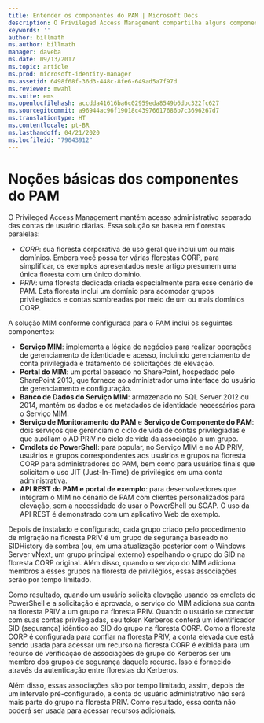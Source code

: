 ```yaml
---
title: Entender os componentes do PAM | Microsoft Docs
description: O Privileged Access Management compartilha alguns componentes com o MIM e tem alguns próprios. Saiba como eles funcionam juntos.
keywords: ''
author: billmath
ms.author: billmath
manager: daveba
ms.date: 09/13/2017
ms.topic: article
ms.prod: microsoft-identity-manager
ms.assetid: 6498f68f-36d3-448c-8fe6-649ad5a7f97d
ms.reviewer: mwahl
ms.suite: ems
ms.openlocfilehash: accdda41616ba6c02959eda8549b6dbc322fc627
ms.sourcegitcommit: a96944ac96f19018c43976617686b7c3696267d7
ms.translationtype: HT
ms.contentlocale: pt-BR
ms.lasthandoff: 04/21/2020
ms.locfileid: "79043912"
---
```

# <a name="understand-the-components-of-pam"></a>Noções básicas dos componentes do PAM

O Privileged Access Management mantém acesso administrativo separado das contas de usuário diárias. Essa solução se baseia em florestas paralelas:

- *CORP*: sua floresta corporativa de uso geral que inclui um ou mais domínios. Embora você possa ter várias florestas CORP, para simplificar, os exemplos apresentados neste artigo presumem uma única floresta com um único domínio.  
- *PRIV*: uma floresta dedicada criada especialmente para esse cenário de PAM. Esta floresta inclui um domínio para acomodar grupos privilegiados e contas sombreadas por meio de um ou mais domínios CORP.

A solução MIM conforme configurada para o PAM inclui os seguintes componentes:  

- **Serviço MIM**: implementa a lógica de negócios para realizar operações de gerenciamento de identidade e acesso, incluindo gerenciamento de conta privilegiada e tratamento de solicitações de elevação.
- **Portal do MIM**: um portal baseado no SharePoint, hospedado pelo SharePoint 2013, que fornece ao administrador uma interface do usuário de gerenciamento e configuração.
- **Banco de Dados do Serviço MIM**: armazenado no SQL Server 2012 ou 2014, mantém os dados e os metadados de identidade necessários para o Serviço MIM.
- **Serviço de Monitoramento do PAM** e **Serviço de Componente do PAM**: dois serviços que gerenciam o ciclo de vida de contas privilegiadas e que auxiliam o AD PRIV no ciclo de vida da associação a um grupo.
- **Cmdlets do PowerShell**: para popular, no Serviço MIM e no AD PRIV, usuários e grupos correspondentes aos usuários e grupos na floresta CORP para administradores do PAM, bem como para usuários finais que solicitam o uso JIT (Just-In-Time) de privilégios em uma conta administrativa.
- **API REST do PAM e portal de exemplo**: para desenvolvedores que integram o MIM no cenário de PAM com clientes personalizados para elevação, sem a necessidade de usar o PowerShell ou SOAP. O uso da API REST é demonstrado com um aplicativo Web de exemplo.

Depois de instalado e configurado, cada grupo criado pelo procedimento de migração na floresta PRIV é um grupo de segurança baseado no SIDHistory de sombra (ou, em uma atualização posterior com o Windows Server vNext, um grupo principal externo) espelhando o grupo do SID na floresta CORP original. Além disso, quando o serviço do MIM adiciona membros a esses grupos na floresta de privilégios, essas associações serão por tempo limitado.

Como resultado, quando um usuário solicita elevação usando os cmdlets do PowerShell e a solicitação é aprovada, o serviço do MIM adiciona sua conta na floresta PRIV a um grupo na floresta PRIV. Quando o usuário se conectar com suas contas privilegiadas, seu token Kerberos conterá um identificador SID (segurança) idêntico ao SID do grupo na floresta CORP. Como a floresta CORP é configurada para confiar na floresta PRIV, a conta elevada que está sendo usada para acessar um recurso na floresta CORP é exibida para um recurso de verificação de associações de grupo do Kerberos ser um membro dos grupos de segurança daquele recurso. Isso é fornecido através da autenticação entre florestas do Kerberos.

Além disso, essas associações são por tempo limitado, assim, depois de um intervalo pré-configurado, a conta do usuário administrativo não será mais parte do grupo na floresta PRIV. Como resultado, essa conta não poderá ser usada para acessar recursos adicionais.
